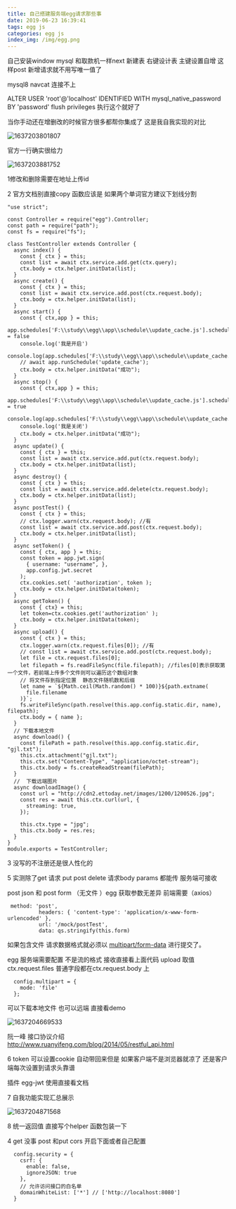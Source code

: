 ```yaml
---
title: 自己搭建服务端egg请求那些事
date: 2019-06-23 16:39:41
tags: egg js
categories: egg js
index_img: /img/egg.png
---
```

自己安装window mysql 和取款机一样next 
新建表 右键设计表 主键设置自增 这样post 新增请求就不用写唯一值了

mysql8 navcat 连接不上

ALTER USER 'root'@'localhost' IDENTIFIED WITH mysql_native_password BY 'password'
flush privileges
执行这个就好了

当你手动还在增删改的时候官方很多都帮你集成了 这是我自我实现的对比

![1637203801807](1637203801807.png)

官方一行确实很给力

![1637203881752](1637203881752.png)



1修改和删除需要在地址上传id

2 官方文档别直接copy 函数应该是  如果两个单词官方建议下划线分割

```
"use strict";

const Controller = require("egg").Controller;
const path = require("path");
const fs = require("fs");

class TestController extends Controller {
  async index() {
    const { ctx } = this;
    const list = await ctx.service.add.get(ctx.query);
    ctx.body = ctx.helper.initData(list);
  }
  async create() {
    const { ctx } = this;
    const list = await ctx.service.add.post(ctx.request.body);
    ctx.body = ctx.helper.initData(list);
  }
  async start() {
    const { ctx,app } = this;
    app.schedules['F:\\study\\egg\\app\\schedule\\update_cache.js'].schedule.disable = false
    console.log('我是开启')
    console.log(app.schedules['F:\\study\\egg\\app\\schedule\\update_cache.js'].schedule.disable);
    // await app.runSchedule('update_cache');
    ctx.body = ctx.helper.initData("成功");
  }
  async stop() {
    const { ctx,app } = this;
    app.schedules['F:\\study\\egg\\app\\schedule\\update_cache.js'].schedule.disable = true
    console.log(app.schedules['F:\\study\\egg\\app\\schedule\\update_cache.js'].schedule.disable);
    console.log('我是关闭')
    ctx.body = ctx.helper.initData("成功");
  }
  async update() {
    const { ctx } = this;
    const list = await ctx.service.add.put(ctx.request.body);
    ctx.body = ctx.helper.initData(list);
  }
  async destroy() {
    const { ctx } = this;
    const list = await ctx.service.add.delete(ctx.request.body);
    ctx.body = ctx.helper.initData(list);
  }
  async postTest() {
    const { ctx } = this;
    // ctx.logger.warn(ctx.request.body); //有
    const list = await ctx.service.add.post(ctx.request.body);
    ctx.body = ctx.helper.initData(list);
  }
  async setToken() {
    const { ctx, app } = this;
    const token = app.jwt.sign(
      { username: "username", }, 
      app.config.jwt.secret
    );
    ctx.cookies.set( 'authorization', token ); 
    ctx.body = ctx.helper.initData(token);
  }
  async getToken() {
    const { ctx} = this;
    let token=ctx.cookies.get('authorization' ); 
    ctx.body = ctx.helper.initData(token);
  }
  async upload() {
    const { ctx } = this;
    ctx.logger.warn(ctx.request.files[0]); //有
    // const list = await ctx.service.add.post(ctx.request.body);
    let file = ctx.request.files[0];
    let filepath = fs.readFileSync(file.filepath); //files[0]表示获取第一个文件，若前端上传多个文件则可以遍历这个数组对象
    // 将文件存到指定位置  静态文件随机数和后缀
    let name = `${Math.ceil(Math.random() * 100)}${path.extname(
      file.filename
    )}`;
    fs.writeFileSync(path.resolve(this.app.config.static.dir, name), filepath);
    ctx.body = { name };
  }
  // 下载本地文件
  async download() {
    const filePath = path.resolve(this.app.config.static.dir, "gjl.txt");
    this.ctx.attachment("gjl.txt");
    this.ctx.set("Content-Type", "application/octet-stream");
    this.ctx.body = fs.createReadStream(filePath);
  }
  //  下载远端图片
  async downloadImage() {
    const url = "http://cdn2.ettoday.net/images/1200/1200526.jpg";
    const res = await this.ctx.curl(url, {
      streaming: true,
    });

    this.ctx.type = "jpg";
    this.ctx.body = res.res;
  }
}
module.exports = TestController;
```

3 没写的不注册还是很人性化的

5 实测除了get 请求 put post delete 请求body params 都能传 服务端可接收

post json 和 post form （无文件 ）egg 获取参数无差异 前端需要（axios）

```
 method: 'post',
          headers: { 'content-type': 'application/x-www-form-urlencoded' },
          url: '/mock/postTest',
          data: qs.stringify(this.form)
```

如果包含文件   请求数据格式就必须以 [multipart/form-data](http://tools.ietf.org/html/rfc2388) 进行提交了。 

egg 服务端需要配置 不是流的格式  接收直接看上面代码 upload 
取值ctx.request.files
普通字段都在ctx.request.body 上

```
  config.multipart = {
    mode: 'file'
  };
```

可以下载本地文件 也可以远端 直接看demo



![1637204669533](1637204669533.png)

阮一峰 接口协议介绍  http://www.ruanyifeng.com/blog/2014/05/restful_api.html

6 token 可以设置cookie 自动带回来但是 如果客户端不是浏览器就凉了 还是客户端每次设置到请求头靠谱

插件 egg-jwt 使用直接看文档 

7 自我功能实现汇总展示

![1637204871568](1637204871568.png)

8 统一返回值 直接写个helper 函数包装一下

4 get 没事  post 和put  cors  开启下面或者自己配置

```
  config.security = {
    csrf: {
      enable: false,
      ignoreJSON: true
    },
    // 允许访问接口的白名单
    domainWhiteList: ['*'] // ['http://localhost:8080']
  }

```

